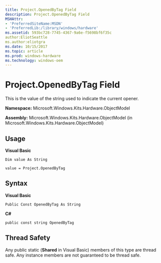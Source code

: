 ```yaml
---
title: Project.OpenedByTag Field
description: Project.OpenedByTag Field
MSHAttr:
- 'PreferredSiteName:MSDN'
- 'PreferredLib:/library/windows/hardware'
ms.assetid: 593bc728-7745-4367-9a6e-f5698bf6f35c
author:EliotSeattle
ms.author:eliotgra
ms.date: 10/15/2017
ms.topic: article
ms.prod: windows-hardware
ms.technology: windows-oem
---
```


# Project.OpenedByTag Field


This is the value of the string used to indicate the current opener.

**Namespace:** Microsoft.Windows.Kits.Hardware.ObjectModel

**Assembly:** Microsoft.Windows.Kits.Hardware.ObjectModel (in Microsoft.Windows.Kits.Hardware.ObjectModel)

## <span id="Usage"></span><span id="usage"></span><span id="USAGE"></span>Usage


**Visual Basic**

`Dim value As String`

`value = Project.OpenedByTag`

## <span id="Syntax"></span><span id="syntax"></span><span id="SYNTAX"></span>Syntax


**Visual Basic**

`Public Const OpenedByTag As String`

**C#**

`public const string OpenedByTag`

## <span id="Thread_Safety"></span><span id="thread_safety"></span><span id="THREAD_SAFETY"></span>Thread Safety


Any public static (**Shared** in Visual Basic) members of this type are thread safe. Any instance members are not guaranteed to be thread safe.

 

 






